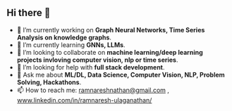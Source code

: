 ## Hi there 👋

<!--
**ramnareeesh/ramnareeesh** is a ✨ _special_ ✨ repository because its `README.md` (this file) appears on your GitHub profile.

Here are some ideas to get you started:
-->

- 🔭 I’m currently working on **Graph Neural Networks, Time Series Analysis on knowledge graphs**.
- 🌱 I’m currently learning **GNNs, LLMs**.
- 👯 I’m looking to collaborate on **machine learning/deep learning projects invloving computer vision, nlp or time series**.
- 🤔 I’m looking for help with **full stack development**.
- 💬 Ask me about **ML/DL, Data Science, Computer Vision, NLP, Problem Solving, Hackathons**.
- 📫 How to reach me: ramnareshnathan@gmail.com , www.linkedin.com/in/ramnaresh-ulaganathan/

  
